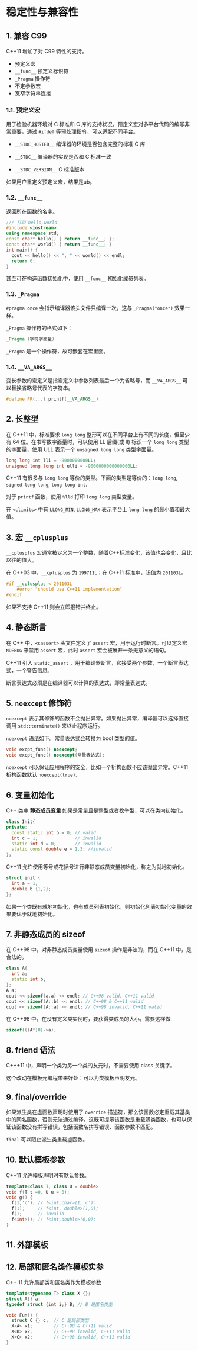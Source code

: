 # 稳定性与兼容性

## 1. 兼容 C99

C++11 增加了对 C99 特性的支持。

* 预定义宏
* `__func__` 预定义标识符
* `_Pragma` 操作符
* 不定参数宏
* 宽窄字符串连接

### 1.1. 预定义宏

用于检验机器环境对 C 标准和 C 库的支持状况。预定义宏对多平台代码的编写非常重要，通过 `#ifdef` 等预处理指令，可以适配不同平台。

* `__STDC_HOSTED__` 编译器的环境是否包含完整的标准 C 库

* `__STDC__` 编译器的实现是否和 C 标准一致

* `__STDC_VERSION__` C 标准版本

如果用户重定义预定义宏，结果是ub。

### 1.2. `__func__`

返回所在函数的名字。

```cpp
/// 打印 hello,world
#include <iostream>
using namespace std;
const char* hello() { return __func__; };
const char* world() { return __func__; }
int main() {
  cout << hello() << ", " << world() << endl;
  return 0;
}
```

甚至可在构造函数初始化中，使用 `__func__` 初始化成员列表。

### 1.3. `_Pragma`

`#pragma once` 会指示编译器该头文件只编译一次，这与 `_Pragma("once")` 效果一样。

`_Pragma` 操作符的格式如下：

```cpp
_Pragma (字符字面量)
```

`_Pragma` 是一个操作符，故可嵌套在宏里面。

### 1.4. `__VA_ARGS__`

变长参数的宏定义是指宏定义中参数列表最后一个为省略号，而 `__VA_ARGS__` 可以替换省略号代表的字符串。

```cpp
#define PR(...) printf(__VA_ARGS__)
```

## 2. 长整型

在 C++11 中，标准要求 `long long` 整形可以在不同平台上有不同的长度，但至少有 64 位。在书写数字面量时，可以使用 LL 后缀(或 ll) 标识一个 `long long` 类型的字面量，使用 ULL 表示一个 `unsigned long long` 类型字面量。

```cpp
long long int lli = -9000000000LL;
unsigned long long int ulli = -9000000000000000LL;
```

C++11 有很多与 `long long` 等价的类型。下面的类型是等价的：`long long`, `signed long long`, `long long int`.

对于 `printf` 函数，使用 `%lld` 打印 `long long` 类型变量。

在 `<climits>` 中有 `LLONG_MIN`, `LLONG_MAX` 表示平台上 `long long` 的最小值和最大值。

## 3. 宏 `__cplusplus`

`__cplusplus` 宏通常被定义为一个整数，随着C++标准变化，该值也会变化，且比以往的值大。

在 C++03 中，`__cplusplus` 为 `199711L`；在 C++11 标准中，该值为 `201103L`。

```cpp
#if __cplusplus < 201103L
    #error "should use C++11 implementation"
#endif
```

如果不支持 C++11 则会立即报错并终止。

## 4. 静态断言

在 C++ 中，`<cassert>` 头文件定义了 `assert` 宏，用于运行时断言。可以定义宏 `NDEBUG` 来禁用 `assert` 宏，此时 `assert` 宏会被展开一条无意义的语句。

C++11 引入 `static_assert` ，用于编译器断言，它接受两个参数，一个断言表达式，一个警告信息。

断言表达式必须是在编译器可以计算的表达式，即常量表达式。

## 5. `noexcept` 修饰符

`noexcept` 表示其修饰的函数不会抛出异常。如果抛出异常，编译器可以选择直接调用 `std::terminate()` 来终止程序运行。

`noexcept` 语法如下。常量表达式会转换为 bool 类型的值。

```cpp
void excpt_func() noexcept;
void excpt_func() noexcept(常量表达式);
```

`noexcept` 可以保证应用程序的安全，比如一个析构函数不应该抛出异常。C++11 析构函数默认 `noexcept(true)`.

## 6. 变量初始化

C++ 类中 **静态成员变量** 如果是常量且是整型或者枚举型，可以在类内初始化。

```cpp
class Init{
private:
  const static int b = 0; // valid
  int c = 1;              // invalid
  static int d = 0;       // invalid
  static const double e = 1.3; //invalid
};
```

C++11 允许使用等号或花括号进行非静态成员变量初始化，称之为就地初始化。

```cpp
struct init {
  int a = 1;
  double b {1,2};
};
```

如果一个类既有就地初始化，也有成员列表初始化，则初始化列表初始化变量的效果要优于就地初始化。

## 7. 非静态成员的 sizeof

在 C++98 中，对非静态成员变量使用 `sizeof` 操作是非法的，而在 C++11 中，是合法的。

```cpp
class A{
  int a;
  static int b;
};
A a;
cout << sizeof(a.a) << endl; // C++98 valid, C++11 valid
cout << sizeof(A::b) << endl; // C++98 & C++11 valid
cout << sizeof(A::a) << endl; // C++98 invalid, C++11 valid
```

在 C++98 中，在没有定义类实例时，要获得类成员的大小，需要这样做:

```cpp
sizeof(((A*)0)->a);
```

## 8. friend 语法

C+++11 中，声明一个类为另一个类的友元时，不需要使用 class 关键字。

这个改动在模板元编程带来好处：可以为类模板声明友元。

## 9. final/override

如果派生类在虚函数声明时使用了 `override` 描述符，那么该函数必定重载其基类中的同名函数，否则无法通过编译。这既可提示该函数是重载基类函数，也可以保证该函数没有拼写错误，包括函数名拼写错误、函数参数不匹配。

`final` 可以阻止派生类重载虚函数。

## 10. 默认模板参数

C++11 允许模板声明时有默认参数。

```cpp
template<class T, class U = double>
void f(T t =0, U u = 0);
void g() {
  f(1,'c'); // f<int,char>(1,'c');
  f(1);     // f<int, double>(1,0);
  f();      // invalid
  f<int>(); // f<int,double>(0,0);
}
```

## 11. 外部模板

## 12. 局部和匿名类作模板实参

C++ 11 允许局部类和匿名类作为模板参数

```cpp
template<typename T> class X {};
struct A{} a;
typedef struct {int i;} B; // B 是匿名类型

void Fun() {
  struct C {} c;  // C 是局部类型
  X<A> x1;        // C++98 & C++11 valid
  X<B> x2;        // C++98 invalid, C++11 valid
  X<C> x2;        // C++98 invalid, C++11 valid
}
```
